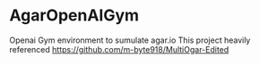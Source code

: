 # AgarOpenAIGym
Openai Gym environment to sumulate agar.io
This project heavily referenced https://github.com/m-byte918/MultiOgar-Edited
